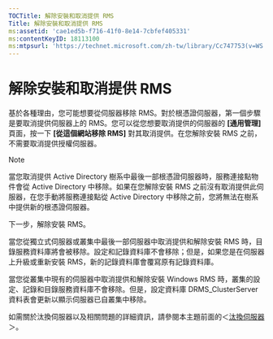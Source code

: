 ```yaml
---
TOCTitle: 解除安裝和取消提供 RMS
Title: 解除安裝和取消提供 RMS
ms:assetid: 'cae1ed5b-f716-41f0-8e14-7cbfef405331'
ms:contentKeyID: 18113100
ms:mtpsurl: 'https://technet.microsoft.com/zh-tw/library/Cc747753(v=WS.10)'
---
```


解除安裝和取消提供 RMS
======================

基於各種理由，您可能想要從伺服器移除 RMS。對於根憑證伺服器，第一個步驟是要取消提供伺服器上的 RMS。您可以從您想要取消提供的伺服器的 **\[通用管理\]** 頁面，按一下 **\[從這個網站移除 RMS\]** 對其取消提供。在您解除安裝 RMS 之前，不需要取消提供授權伺服器。

> [!Note]  
> 當您取消提供 Active Directory 樹系中最後一部根憑證伺服器時，服務連接點物件會從 Active Directory 中移除。如果在您解除安裝 RMS 之前沒有取消提供此伺服器，在您手動將服務連接點從 Active Directory 中移除之前，您將無法在樹系中提供新的根憑證伺服器。 

下一步，解除安裝 RMS。

當您從獨立式伺服器或叢集中最後一部伺服器中取消提供和解除安裝 RMS 時，目錄服務資料庫將會被移除。設定和記錄資料庫不會移除；但是，如果您是在伺服器上升級或重新安裝 RMS，新的記錄資料庫會覆寫原有記錄資料庫。

當您從叢集中現有的伺服器中取消提供和解除安裝 Windows RMS 時，叢集的設定、記錄和目錄服務資料庫不會移除。但是，設定資料庫 DRMS\_ClusterServer 資料表會更新以顯示伺服器已自叢集中移除。

如需關於汰換伺服器以及相關問題的詳細資訊，請參閱本主題前面的＜[汰換伺服器](https://technet.microsoft.com/52005e2e-9563-4ba0-906c-3cc76f9c378f)＞。